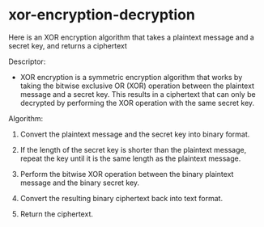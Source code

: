 # xor-encryption-decryption

Here is an XOR encryption algorithm that takes a plaintext message and a secret key, and returns a ciphertext

Descriptor: 

  * XOR encryption is a symmetric encryption algorithm that works by taking the bitwise exclusive OR (XOR) operation between the plaintext message and a secret key. This results in a ciphertext that can only be decrypted by performing the XOR operation with the same secret key.

Algorithm:

1. Convert the plaintext message and the secret key into binary format.

2. If the length of the secret key is shorter than the plaintext message, repeat the key until it is the same length as the plaintext message.

3. Perform the bitwise XOR operation between the binary plaintext message and the binary secret key.

4. Convert the resulting binary ciphertext back into text format.

5. Return the ciphertext.
